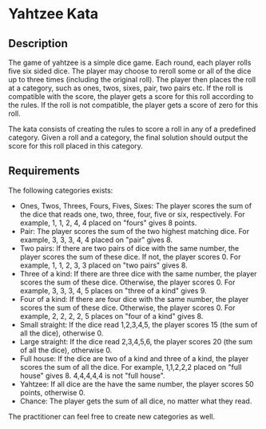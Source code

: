 # Yahtzee Kata
## Description
The game of yahtzee is a simple dice game. Each round, each player rolls five six sided dice. The player may choose to reroll some or all of the dice up to three times (including the original roll). The player then places the roll at a category, such as ones, twos, sixes, pair, two pairs etc. If the roll is compatible with the score, the player gets a score for this roll according to the rules. If the roll is not compatible, the player gets a score of zero for this roll.

The kata consists of creating the rules to score a roll in any of a predefined category. Given a roll and a category, the final solution should output the score for this roll placed in this category.

## Requirements

The following categories exists:

- Ones, Twos, Threes, Fours, Fives, Sixes: The player scores the sum of the dice that reads one, two, three, four, five or six, respectively. For example, 1, 1, 2, 4, 4 placed on "fours" gives 8 points.
- Pair: The player scores the sum of the two highest matching dice. For example, 3, 3, 3, 4, 4 placed on "pair" gives 8.
- Two pairs: If there are two pairs of dice with the same number, the player scores the sum of these dice. If not, the player scores 0. For example, 1, 1, 2, 3, 3 placed on "two pairs" gives 8.
- Three of a kind: If there are three dice with the same number, the player scores the sum of these dice. Otherwise, the player scores 0. For example, 3, 3, 3, 4, 5 places on "three of a kind" gives 9.
- Four of a kind: If there are four dice with the same number, the player scores the sum of these dice. Otherwise, the player scores 0. For example, 2, 2, 2, 2, 5 places on "four of a kind" gives 8.
- Small straight: If the dice read 1,2,3,4,5, the player scores 15 (the sum of all the dice), otherwise 0.
- Large straight: If the dice read 2,3,4,5,6, the player scores 20 (the sum of all the dice), otherwise 0.
- Full house: If the dice are two of a kind and three of a kind, the player scores the sum of all the dice. For example, 1,1,2,2,2 placed on "full house" gives 8. 4,4,4,4,4 is not "full house".
- Yahtzee: If all dice are the have the same number, the player scores 50 points, otherwise 0.
- Chance: The player gets the sum of all dice, no matter what they read.

The practitioner can feel free to create new categories as well.
